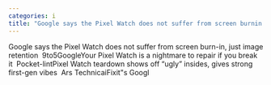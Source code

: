 ```yaml
---
categories: i
title: "Google says the Pixel Watch does not suffer from screen burnin just image retention  9to5Google"
---
```

Google says the Pixel Watch does not suffer from screen burn-in, just image retention&nbsp;&nbsp;9to5GoogleYour Pixel Watch is a nightmare to repair if you break it&nbsp;&nbsp;Pocket-lintPixel Watch teardown shows off “ugly” insides, gives strong first-gen vibes&nbsp;&nbsp;Ars TechnicaiFixit"s Googl